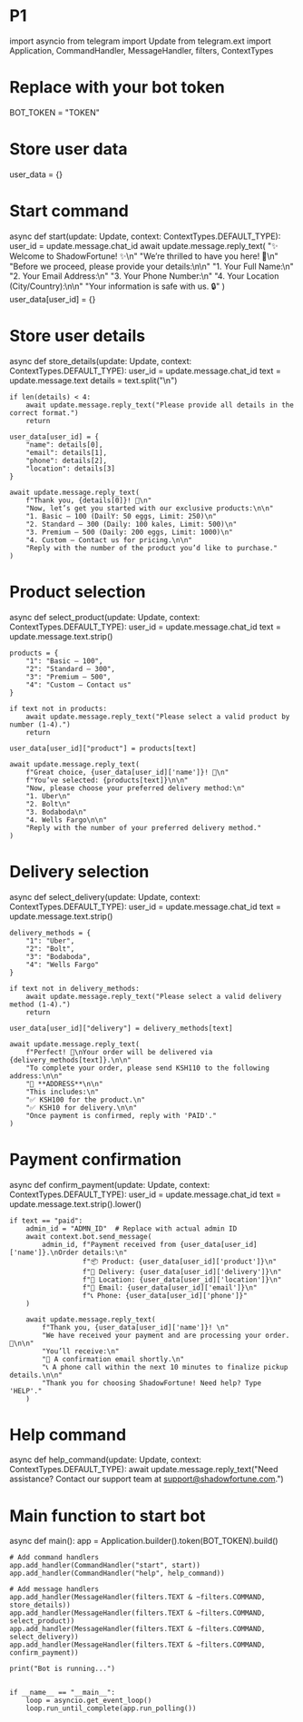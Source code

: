 
# P1
import asyncio
from telegram import Update
from telegram.ext import Application, CommandHandler, MessageHandler, filters, ContextTypes

# Replace with your bot token
BOT_TOKEN = "TOKEN"

# Store user data
user_data = {}

# Start command
async def start(update: Update, context: ContextTypes.DEFAULT_TYPE):
    user_id = update.message.chat_id
    await update.message.reply_text(
        "✨ Welcome to ShadowFortune! ✨\n"
        "We’re thrilled to have you here! 🎉\n"
        "Before we proceed, please provide your details:\n\n"
        "1. Your Full Name:\n"
        "2. Your Email Address:\n"
        "3. Your Phone Number:\n"
        "4. Your Location (City/Country):\n\n"
        "Your information is safe with us. 🔒"
    )
    user_data[user_id] = {}

# Store user details
async def store_details(update: Update, context: ContextTypes.DEFAULT_TYPE):
    user_id = update.message.chat_id
    text = update.message.text
    details = text.split("\n")
    
    if len(details) < 4:
        await update.message.reply_text("Please provide all details in the correct format.")
        return
    
    user_data[user_id] = {
        "name": details[0],
        "email": details[1],
        "phone": details[2],
        "location": details[3]
    }
    
    await update.message.reply_text(
        f"Thank you, {details[0]}! 🙌\n"
        "Now, let’s get you started with our exclusive products:\n\n"
        "1. Basic – 100 (DailY: 50 eggs, Limit: 250)\n"
        "2. Standard – 300 (Daily: 100 kales, Limit: 500)\n"
        "3. Premium – 500 (Daily: 200 eggs, Limit: 1000)\n"
        "4. Custom – Contact us for pricing.\n\n"
        "Reply with the number of the product you’d like to purchase."
    )

# Product selection
async def select_product(update: Update, context: ContextTypes.DEFAULT_TYPE):
    user_id = update.message.chat_id
    text = update.message.text.strip()
    
    products = {
        "1": "Basic – 100",
        "2": "Standard – 300",
        "3": "Premium – 500",
        "4": "Custom – Contact us"
    }
    
    if text not in products:
        await update.message.reply_text("Please select a valid product by number (1-4).")
        return
    
    user_data[user_id]["product"] = products[text]
    
    await update.message.reply_text(
        f"Great choice, {user_data[user_id]['name']}! 🎉\n"
        f"You’ve selected: {products[text]}\n\n"
        "Now, please choose your preferred delivery method:\n"
        "1. Uber\n"
        "2. Bolt\n"
        "3. Bodaboda\n"
        "4. Wells Fargo\n\n"
        "Reply with the number of your preferred delivery method."
    )

# Delivery selection
async def select_delivery(update: Update, context: ContextTypes.DEFAULT_TYPE):
    user_id = update.message.chat_id
    text = update.message.text.strip()
    
    delivery_methods = {
        "1": "Uber",
        "2": "Bolt",
        "3": "Bodaboda",
        "4": "Wells Fargo"
    }
    
    if text not in delivery_methods:
        await update.message.reply_text("Please select a valid delivery method (1-4).")
        return
    
    user_data[user_id]["delivery"] = delivery_methods[text]
    
    await update.message.reply_text(
        f"Perfect! 🚀\nYour order will be delivered via {delivery_methods[text]}.\n\n"
        "To complete your order, please send KSH110 to the following address:\n\n"
        "📌 **ADDRESS**\n\n"
        "This includes:\n"
        "✅ KSH100 for the product.\n"
        "✅ KSH10 for delivery.\n\n"
        "Once payment is confirmed, reply with 'PAID'."
    )

# Payment confirmation
async def confirm_payment(update: Update, context: ContextTypes.DEFAULT_TYPE):
    user_id = update.message.chat_id
    text = update.message.text.strip().lower()
    
    if text == "paid":
        admin_id = "ADMN_ID"  # Replace with actual admin ID
        await context.bot.send_message(
            admin_id, f"Payment received from {user_data[user_id]['name']}.\nOrder details:\n"
                      f"📦 Product: {user_data[user_id]['product']}\n"
                      f"🚚 Delivery: {user_data[user_id]['delivery']}\n"
                      f"📍 Location: {user_data[user_id]['location']}\n"
                      f"📧 Email: {user_data[user_id]['email']}\n"
                      f"📞 Phone: {user_data[user_id]['phone']}"
        )
        
        await update.message.reply_text(
            f"Thank you, {user_data[user_id]['name']}! \n"
            "We have received your payment and are processing your order. 🚀\n\n"
            "You’ll receive:\n"
            "📧 A confirmation email shortly.\n"
            "📞 A phone call within the next 10 minutes to finalize pickup details.\n\n"
            "Thank you for choosing ShadowFortune! Need help? Type 'HELP'."
        )

# Help command
async def help_command(update: Update, context: ContextTypes.DEFAULT_TYPE):
    await update.message.reply_text("Need assistance? Contact our support team at support@shadowfortune.com.")

# Main function to start bot
async def main():
    app = Application.builder().token(BOT_TOKEN).build()

    # Add command handlers
    app.add_handler(CommandHandler("start", start))
    app.add_handler(CommandHandler("help", help_command))
    
    # Add message handlers
    app.add_handler(MessageHandler(filters.TEXT & ~filters.COMMAND, store_details))
    app.add_handler(MessageHandler(filters.TEXT & ~filters.COMMAND, select_product))
    app.add_handler(MessageHandler(filters.TEXT & ~filters.COMMAND, select_delivery))
    app.add_handler(MessageHandler(filters.TEXT & ~filters.COMMAND, confirm_payment))

    print("Bot is running...")

    
    if __name__ == "__main__":
        loop = asyncio.get_event_loop()
        loop.run_until_complete(app.run_polling())
